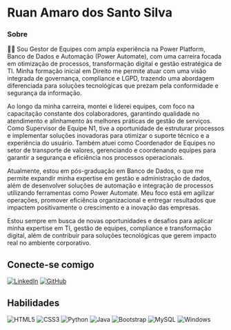 # Ruan Amaro dos Santo Silva
### Sobre    

👨‍🎓 Sou Gestor de Equipes com ampla experiência na Power Platform, Banco de Dados e Automação (Power Automate), com uma carreira focada em otimização de processos, transformação digital e gestão estratégica de TI. Minha formação inicial em Direito me permite atuar com uma visão integrada de governança, compliance e LGPD, trazendo uma abordagem diferenciada para soluções tecnológicas que prezam pela conformidade e segurança da informação.

Ao longo da minha carreira, montei e liderei equipes, com foco na capacitação constante dos colaboradores, garantindo qualidade no atendimento e alinhamento às melhores práticas de gestão de serviços. Como Supervisor de Equipe N1, tive a oportunidade de estruturar processos e implementar soluções inovadoras para otimizar o suporte técnico e a experiência do usuário. Também atuei como Coordenador de Equipes no setor de transporte de valores, gerenciando e coordenando equipes para garantir a segurança e eficiência nos processos operacionais.

Atualmente, estou em pós-graduação em Banco de Dados, o que me permite expandir minha expertise em gestão e administração de dados, além de desenvolver soluções de automação e integração de processos utilizando ferramentas como Power Automate. Meu foco está em agilizar operações, promover eficiência organizacional e entregar resultados que impactem positivamente o crescimento e a inovação das empresas.

Estou sempre em busca de novas oportunidades e desafios para aplicar minha expertise em TI, gestão de equipes, compliance e transformação digital, além de contribuir para soluções tecnológicas que gerem impacto real no ambiente corporativo.

## Conecte-se comigo

[![LinkedIn](https://img.shields.io/badge/LinkedIn-0077B5?style=for-the-badge&logo=linkedin&logoColor=white)](https://www.linkedin.com/in/ruanamaro/)
[![GitHub](https://img.shields.io/badge/GitHub-100000?style=for-the-badge&logo=github&logoColor=white)](https://github.com/dashboard)

## Habilidades

![HTML5](https://img.shields.io/badge/HTML5-E34F26?style=for-the-badge&logo=html5&logoColor=white)
![CSS3](https://img.shields.io/badge/CSS3-1572B6?style=for-the-badge&logo=css3&logoColor=white)
![Python](https://img.shields.io/badge/python-3670A0?style=for-the-badge&logo=python&logoColor=ffdd54)
![Java](https://img.shields.io/badge/java-%23ED8B00.svg?style=for-the-badge&logo=openjdk&logoColor=white)
![Bootstrap](https://img.shields.io/badge/-boostrap-0D1117?style=for-the-badge&logo=bootstrap&labelColor=0D1117)
![MySQL](https://img.shields.io/badge/MySQL-00000F?style=for-the-badge&logo=mysql&logoColor=white)
![Windows](https://img.shields.io/badge/Windows-000?style=for-the-badge&logo=windows&logoColor=2CA5E0)

